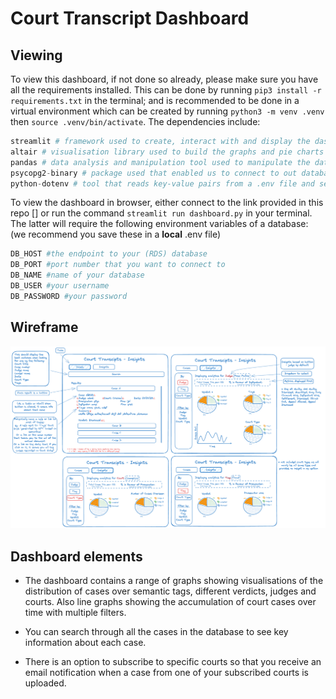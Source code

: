 # Court Transcript Dashboard

## Viewing
To view this dashboard, if not done so already, please make sure you have all the requirements installed. 
This can be done by running `pip3 install -r requirements.txt` in the terminal; and is recommended to be done in a virtual environment which can be created by running `python3 -m venv .venv` then `source .venv/bin/activate`.
The dependencies include:
```python
streamlit # framework used to create, interact with and display the dashboard
altair # visualisation library used to build the graphs and pie charts
pandas # data analysis and manipulation tool used to manipulate the data if needed
psycopg2-binary # package used that enabled us to connect to out database
python-dotenv # tool that reads key-value pairs from a .env file and sets them as environment variables
```
To view the dashboard in browser, either connect to the link provided in this repo []
or run the command `streamlit run dashboard.py` in your terminal. The latter will require the following environment variables of a database:
(we recommend you save these in a **local** .env file)
```python
DB_HOST #the endpoint to your (RDS) database
DB_PORT #port number that you want to connect to
DB_NAME #name of your database
DB_USER #your username
DB_PASSWORD #your password
```


## Wireframe

![alt text](wireframe.png)

## Dashboard elements

- The dashboard contains a range of graphs showing visualisations of the distribution of cases over semantic tags, different verdicts, judges and courts. Also line graphs showing the accumulation of court cases over time with multiple filters.

- You can search through all the cases in the database to see key information about each case.

- There is an option to subscribe to specific courts so that you receive an email notification when a case from one of your subscribed courts is uploaded.



